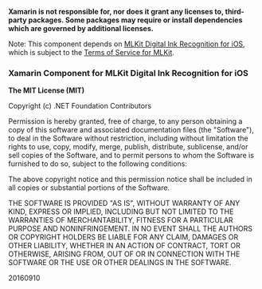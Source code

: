 **Xamarin is not responsible for, nor does it grant any licenses to, third-party packages. Some packages may require or install dependencies which are governed by additional licenses.**

Note: This component depends on [MLKit Digital Ink Recognition for iOS](https://developers.google.com/ml-kit/guides), which is subject to the [Terms of Service for MLKit](https://developers.google.com/ml-kit/terms).

### Xamarin Component for MLKit Digital Ink Recognition for iOS

**The MIT License (MIT)**

Copyright (c) .NET Foundation Contributors

Permission is hereby granted, free of charge, to any person obtaining a copy of this software and associated documentation files (the "Software"), to deal in the Software without restriction, including without limitation the rights to use, copy, modify, merge, publish, distribute, sublicense, and/or sell copies of the Software, and to permit persons to whom the Software is furnished to do so, subject to the following conditions:

The above copyright notice and this permission notice shall be included in all copies or substantial portions of the Software.

THE SOFTWARE IS PROVIDED "AS IS", WITHOUT WARRANTY OF ANY KIND, EXPRESS OR IMPLIED, INCLUDING BUT NOT LIMITED TO THE WARRANTIES OF MERCHANTABILITY, FITNESS FOR A PARTICULAR PURPOSE AND NONINFRINGEMENT. IN NO EVENT SHALL THE AUTHORS OR COPYRIGHT HOLDERS BE LIABLE FOR ANY CLAIM, DAMAGES OR OTHER LIABILITY, WHETHER IN AN ACTION OF CONTRACT, TORT OR OTHERWISE, ARISING FROM, OUT OF OR IN CONNECTION WITH THE SOFTWARE OR THE USE OR OTHER DEALINGS IN THE SOFTWARE.

20160910
